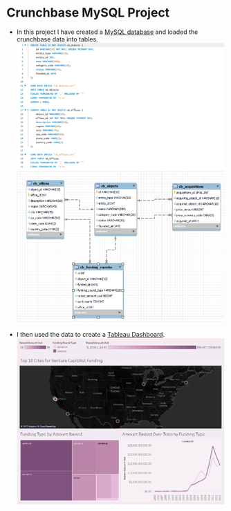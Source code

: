 # Crunchbase MySQL Project
* In this project I have created a [MySQL database](https://github.com/Kemo890/Crunchbase-MySQL-Project/blob/main/crunchbasedatabase.sql) and loaded the crunchbase data into tables.
![sql1](https://github.com/Kemo890/Crunchbase-MySQL-Project/blob/main/sql.png?raw=true)
![sql](https://github.com/Kemo890/Crunchbase-MySQL-Project/blob/main/cberr.png?raw=true)

* I then used the data to create a [Tableau Dashboard](https://public.tableau.com/app/profile/hakeem.allen/viz/CrunchbaseDashboard_16454292339490/VentureFundingDashboard).
![Dashboard](https://github.com/Kemo890/Crunchbase-MySQL-Project/blob/main/dashboard.png?raw=true)
